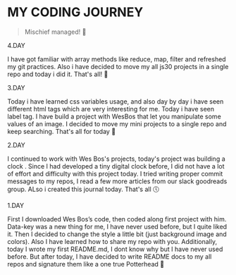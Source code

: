 # MY CODING JOURNEY

> Mischief managed! :herb:

4.DAY

I have got familiar with array methods like reduce, map, filter and refreshed my git practices. Also i have decided to move my all js30 projects in a single repo and today i did it. That's all! :orange_heart:

3.DAY

Today i have learned css variables usage, and also day by day i have seen different html tags which are very interesting for me. Today i have seen label tag. I have build a project with WesBos that let you manipulate some values of an image. I decided to move my mini projects to a single repo and keep searching. That's all for today :milky_way:

2.DAY

I continued to work with Wes Bos's projects, today's project was building a clock . Since I had developed a tiny digital clock before, I did not have a lot of effort and difficulty with this project today. I tried writing proper commit messages to my repos, I read a few more articles from our slack goodreads group. ALso i created this journal today. That's all :clock5:

1.DAY

First I downloaded Wes Bos’s code, then coded along first project with him. Data-key was a new thing for me, I have never used before, but I quite liked it. Then I decided to change the style a little bit (just background image and colors). Also I have learned how to share my repo with you. Additionally, today I wrote my first README.md, I dont know why but I have never used before. But after today, I have decided to write README docs to my all repos and signature them like a one true Potterhead :rocket:
